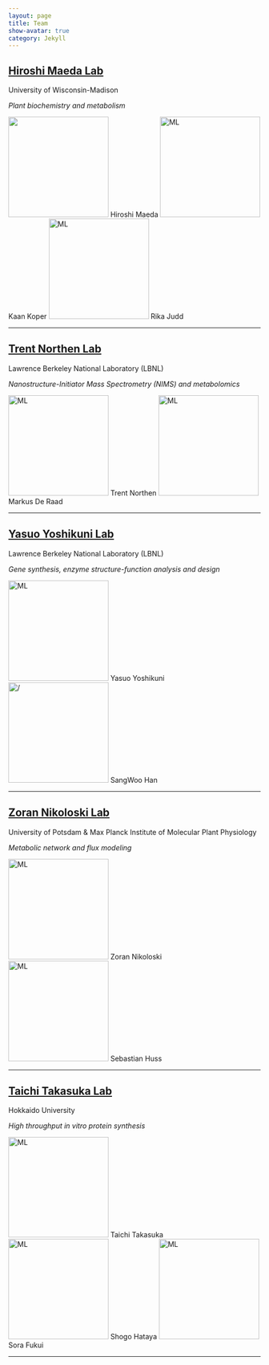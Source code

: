 ```yaml
---
layout: page
title: Team
show-avatar: true
category: Jekyll
---
```


## [Hiroshi Maeda Lab](https://maeda.botany.wisc.edu/wiki/)
University of Wisconsin-Madison 

*Plant biochemistry and metabolism*

<img src="../img/team/cHiroshi.png" height="200px"> 
Hiroshi Maeda 
<img src="../img/team/cKaan.png" alt='ML' height="200px"> Kaan Koper 
<img src="../img/team/cRika.png" alt='ML' height="200px"> Rika Judd 

---



## [Trent Northen Lab](http://www.northenlab.org/)
Lawrence Berkeley National Laboratory (LBNL) 

*Nanostructure-Initiator Mass Spectrometry (NIMS) and metabolomics*

<img src="../img/team/cTrent.png" alt='ML' height="200px"> Trent Northen
<img src="../img/team/cMarkus.png" alt='ML' height="200px"> Markus De Raad 

---


## [Yasuo Yoshikuni Lab](https://biosciences.lbl.gov/profiles/yasuo-yoshikuni/)
Lawrence Berkeley National Laboratory (LBNL)

*Gene synthesis, enzyme structure-function analysis and design*

<img src="../img/team/cYasuo.png" alt='ML' height="200px"> Yasuo Yoshikuni
<img src="../img/team/cSangWoo.png" alt='/' height="200px"> SangWoo Han

---

## [Zoran Nikoloski Lab](https://www.mpimp-golm.mpg.de/13193/Zoran_Nikoloski)
University of Potsdam & Max Planck Institute of Molecular Plant Physiology

*Metabolic network and flux modeling*

<img src="../img/team/cZoran.png" alt='ML' height="200px"> Zoran Nikoloski
<img src="../img/team/cSebastian.png" alt='ML' height="200px"> Sebastian Huss

---


## [Taichi Takasuka Lab](http://lab.agr.hokudai.ac.jp/takasuka/members_en.html)
Hokkaido University 

*High throughput in vitro protein synthesis*

<img src="../img/team/cTaichi.png" alt='ML' height="200px"> Taichi Takasuka
<img src="../img/team/cShogo.png" alt='ML' height="200px"> Shogo Hataya
<img src="../img/team/cSora.png" alt='ML' height="200px"> Sora Fukui

---




